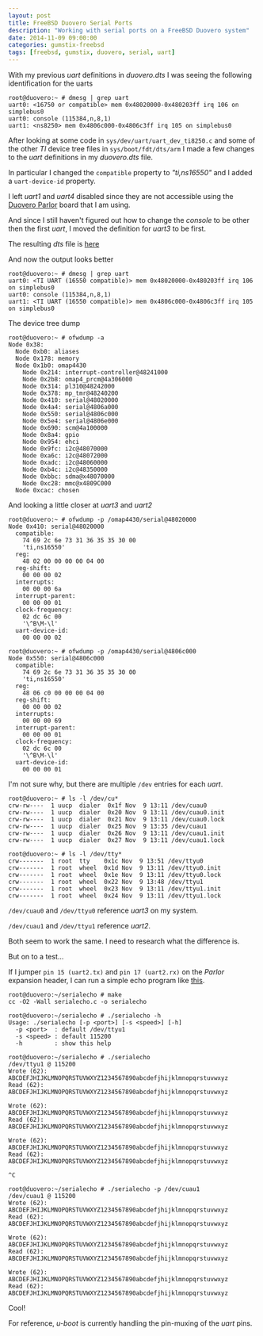 ```yaml
---
layout: post
title: FreeBSD Duovero Serial Ports
description: "Working with serial ports on a FreeBSD Duovero system"
date: 2014-11-09 09:00:00
categories: gumstix-freebsd
tags: [freebsd, gumstix, duovero, serial, uart]
---
```


With my previous *uart* definitions in *duovero.dts* I was seeing the following identification for the uarts

    root@duovero:~ # dmesg | grep uart
    uart0: <16750 or compatible> mem 0x48020000-0x480203ff irq 106 on simplebus0
    uart0: console (115384,n,8,1)
    uart1: <ns8250> mem 0x4806c000-0x4806c3ff irq 105 on simplebus0


After looking at some code in `sys/dev/uart/uart_dev_ti8250.c` and some of the other *TI* device tree files in `sys/boot/fdt/dts/arm` I made a few changes to the *uart* definitions in my *duovero.dts* file.

In particular I changed the `compatible` property to *"ti,ns16550"* and I added a `uart-device-id` property.

I left *uart1* and *uart4* disabled since they are not accessible using the [Duovero Parlor][duovero-parlor] board that I am using.

And since I still haven't figured out how to change the *console* to be other then the first *uart*, I moved the definition for *uart3* to be first.

The resulting *dts* file is [here][duovero-dts]

And now the output looks better

    root@duovero:~ # dmesg | grep uart
    uart0: <TI UART (16550 compatible)> mem 0x48020000-0x480203ff irq 106 on simplebus0
    uart0: console (115384,n,8,1)
    uart1: <TI UART (16550 compatible)> mem 0x4806c000-0x4806c3ff irq 105 on simplebus0


The device tree dump

    root@duovero:~ # ofwdump -a
    Node 0x38:
      Node 0xb0: aliases
      Node 0x178: memory
      Node 0x1b0: omap4430
        Node 0x214: interrupt-controller@48241000
        Node 0x2b8: omap4_prcm@4a306000
        Node 0x314: pl310@48242000
        Node 0x378: mp_tmr@48240200
        Node 0x410: serial@48020000
        Node 0x4a4: serial@4806a000
        Node 0x550: serial@4806c000
        Node 0x5e4: serial@4806e000
        Node 0x690: scm@4a100000
        Node 0x8a4: gpio
        Node 0x954: ehci
        Node 0x9fc: i2c@48070000
        Node 0xa6c: i2c@48072000
        Node 0xadc: i2c@48060000
        Node 0xb4c: i2c@48350000
        Node 0xbbc: sdma@x48070000
        Node 0xc28: mmc@x4809C000
      Node 0xcac: chosen

And looking a little closer at *uart3* and *uart2*

    root@duovero:~ # ofwdump -p /omap4430/serial@48020000
    Node 0x410: serial@48020000
      compatible:
        74 69 2c 6e 73 31 36 35 35 30 00
        'ti,ns16550'
      reg:
        48 02 00 00 00 00 04 00
      reg-shift:
        00 00 00 02
      interrupts:
        00 00 00 6a
      interrupt-parent:
        00 00 00 01
      clock-frequency:
        02 dc 6c 00
        '\^B\M-\l'
      uart-device-id:
        00 00 00 02

    root@duovero:~ # ofwdump -p /omap4430/serial@4806c000
    Node 0x550: serial@4806c000
      compatible:
        74 69 2c 6e 73 31 36 35 35 30 00
        'ti,ns16550'
      reg:
        48 06 c0 00 00 00 04 00
      reg-shift:
        00 00 00 02
      interrupts:
        00 00 00 69
      interrupt-parent:
        00 00 00 01
      clock-frequency:
        02 dc 6c 00
        '\^B\M-\l'
      uart-device-id:
        00 00 00 01

I'm not sure why, but there are multiple `/dev` entries for each *uart*.

    root@duovero:~ # ls -l /dev/cu*
    crw-rw----  1 uucp  dialer  0x1f Nov  9 13:11 /dev/cuau0
    crw-rw----  1 uucp  dialer  0x20 Nov  9 13:11 /dev/cuau0.init
    crw-rw----  1 uucp  dialer  0x21 Nov  9 13:11 /dev/cuau0.lock
    crw-rw----  1 uucp  dialer  0x25 Nov  9 13:35 /dev/cuau1
    crw-rw----  1 uucp  dialer  0x26 Nov  9 13:11 /dev/cuau1.init
    crw-rw----  1 uucp  dialer  0x27 Nov  9 13:11 /dev/cuau1.lock

    root@duovero:~ # ls -l /dev/tty*
    crw-------  1 root  tty    0x1c Nov  9 13:51 /dev/ttyu0
    crw-------  1 root  wheel  0x1d Nov  9 13:11 /dev/ttyu0.init
    crw-------  1 root  wheel  0x1e Nov  9 13:11 /dev/ttyu0.lock
    crw-------  1 root  wheel  0x22 Nov  9 13:48 /dev/ttyu1
    crw-------  1 root  wheel  0x23 Nov  9 13:11 /dev/ttyu1.init
    crw-------  1 root  wheel  0x24 Nov  9 13:11 /dev/ttyu1.lock


`/dev/cuau0` and `/dev/ttyu0` reference *uart3* on my system.

`/dev/cuau1` and `/dev/ttyu1` reference *uart2*.

Both seem to work the same. I need to research what the difference is.

But on to a test...

If I jumper `pin 15 (uart2.tx)` and `pin 17 (uart2.rx)` on the *Parlor* expansion header, I can run a simple echo program like [this][serialecho].

    root@duovero:~/serialecho # make
    cc -O2 -Wall serialecho.c -o serialecho

    root@duovero:~/serialecho # ./serialecho -h
    Usage: ./serialecho [-p <port>] [-s <speed>] [-h]
      -p <port>  : default /dev/ttyu1
      -s <speed> : default 115200
      -h         : show this help

    root@duovero:~/serialecho # ./serialecho
    /dev/ttyu1 @ 115200
    Wrote (62): ABCDEFJHIJKLMNOPQRSTUVWXYZ1234567890abcdefjhijklmnopqrstuvwxyz
    Read (62): ABCDEFJHIJKLMNOPQRSTUVWXYZ1234567890abcdefjhijklmnopqrstuvwxyz

    Wrote (62): ABCDEFJHIJKLMNOPQRSTUVWXYZ1234567890abcdefjhijklmnopqrstuvwxyz
    Read (62): ABCDEFJHIJKLMNOPQRSTUVWXYZ1234567890abcdefjhijklmnopqrstuvwxyz

    Wrote (62): ABCDEFJHIJKLMNOPQRSTUVWXYZ1234567890abcdefjhijklmnopqrstuvwxyz
    Read (62): ABCDEFJHIJKLMNOPQRSTUVWXYZ1234567890abcdefjhijklmnopqrstuvwxyz

    ^C

    root@duovero:~/serialecho # ./serialecho -p /dev/cuau1
    /dev/cuau1 @ 115200
    Wrote (62): ABCDEFJHIJKLMNOPQRSTUVWXYZ1234567890abcdefjhijklmnopqrstuvwxyz
    Read (62): ABCDEFJHIJKLMNOPQRSTUVWXYZ1234567890abcdefjhijklmnopqrstuvwxyz

    Wrote (62): ABCDEFJHIJKLMNOPQRSTUVWXYZ1234567890abcdefjhijklmnopqrstuvwxyz
    Read (62): ABCDEFJHIJKLMNOPQRSTUVWXYZ1234567890abcdefjhijklmnopqrstuvwxyz

    Wrote (62): ABCDEFJHIJKLMNOPQRSTUVWXYZ1234567890abcdefjhijklmnopqrstuvwxyz
    Read (62): ABCDEFJHIJKLMNOPQRSTUVWXYZ1234567890abcdefjhijklmnopqrstuvwxyz


Cool!

For reference, *u-boot* is currently handling the pin-muxing of the *uart* pins.


[duovero-dts]: https://github.com/scottellis/duovero-freebsd/blob/master/sys/boot/fdt/dts/arm/duovero.dts
[duovero-parlor]: https://store.gumstix.com/index.php/products/287/
[serialecho]: https://github.com/scottellis/serialecho
